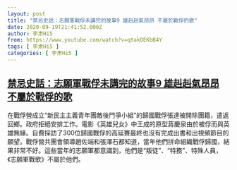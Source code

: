 ```yaml
---
layout: post
title: "禁忌史話：志願軍戰俘未講完的故事9 雄赳赳氣昂昂 不屬於戰俘的歌"
date: 2020-09-19T21:41:52.000Z
author: 李肃Hi5
from: https://www.youtube.com/watch?v=qtakDEKbB4Y
tags: [ 李肃Hi5 ]
categories: [ 李肃Hi5 ]
---
```

<!--1600551712000-->
[禁忌史話：志願軍戰俘未講完的故事9 雄赳赳氣昂昂 不屬於戰俘的歌](https://www.youtube.com/watch?v=qtakDEKbB4Y)
------

<div>
在戰俘營成立“新民主主義青年團敵後鬥爭小組”的歸國戰俘張達被開除團籍，遣返回鄉。政府拒絕安排工作。電影《英雄兒女》中王成的原型蔣慶泉由於被俘而與英雄無緣。自費採訪了300位歸國戰俘的高延賽最終也沒有完成出書和出視頻節目的願望。戰俘營共團會領導趙佐端和張澤石都知道，當年他們拼命組織戰俘歸國，結果非常不好。這些當年的志願軍都意識到，他們是“叛徒”、“特務”、特殊人員，《志願軍戰歌》不屬於他們。
</div>
